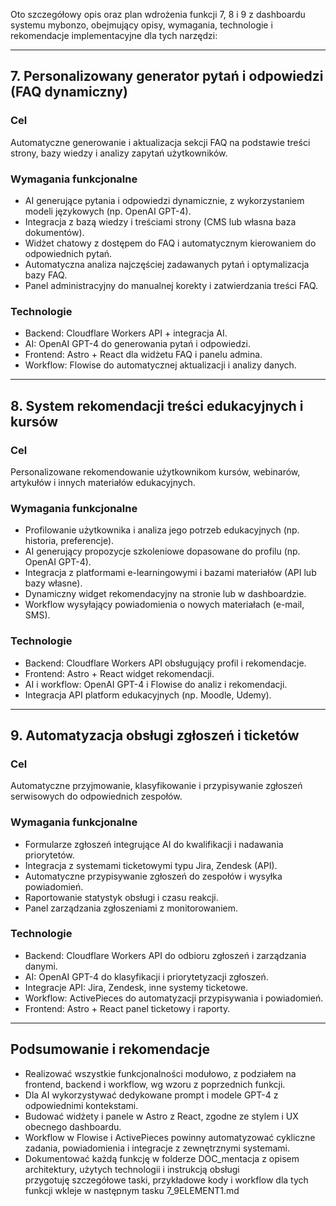 Oto szczegółowy opis oraz plan wdrożenia funkcji 7, 8 i 9 z dashboardu systemu mybonzo, obejmujący opisy, wymagania, technologie i rekomendacje implementacyjne dla tych narzędzi:

***

## 7. Personalizowany generator pytań i odpowiedzi (FAQ dynamiczny)

### Cel  
Automatyczne generowanie i aktualizacja sekcji FAQ na podstawie treści strony, bazy wiedzy i analizy zapytań użytkowników.

### Wymagania funkcjonalne  
- AI generujące pytania i odpowiedzi dynamicznie, z wykorzystaniem modeli językowych (np. OpenAI GPT-4).  
- Integracja z bazą wiedzy i treściami strony (CMS lub własna baza dokumentów).  
- Widżet chatowy z dostępem do FAQ i automatycznym kierowaniem do odpowiednich pytań.  
- Automatyczna analiza najczęściej zadawanych pytań i optymalizacja bazy FAQ.  
- Panel administracyjny do manualnej korekty i zatwierdzania treści FAQ.

### Technologie  
- Backend: Cloudflare Workers API + integracja AI.  
- AI: OpenAI GPT-4 do generowania pytań i odpowiedzi.  
- Frontend: Astro + React dla widżetu FAQ i panelu admina.  
- Workflow: Flowise do automatycznej aktualizacji i analizy danych.

***

## 8. System rekomendacji treści edukacyjnych i kursów

### Cel  
Personalizowane rekomendowanie użytkownikom kursów, webinarów, artykułów i innych materiałów edukacyjnych.

### Wymagania funkcjonalne  
- Profilowanie użytkownika i analiza jego potrzeb edukacyjnych (np. historia, preferencje).  
- AI generujący propozycje szkoleniowe dopasowane do profilu (np. OpenAI GPT-4).  
- Integracja z platformami e-learningowymi i bazami materiałów (API lub bazy własne).  
- Dynamiczny widget rekomendacyjny na stronie lub w dashboardzie.  
- Workflow wysyłający powiadomienia o nowych materiałach (e-mail, SMS).

### Technologie  
- Backend: Cloudflare Workers API obsługujący profil i rekomendacje.  
- Frontend: Astro + React widget rekomendacji.  
- AI i workflow: OpenAI GPT-4 i Flowise do analiz i rekomendacji.  
- Integracja API platform edukacyjnych (np. Moodle, Udemy).

***

## 9. Automatyzacja obsługi zgłoszeń i ticketów

### Cel  
Automatyczne przyjmowanie, klasyfikowanie i przypisywanie zgłoszeń serwisowych do odpowiednich zespołów.

### Wymagania funkcjonalne  
- Formularze zgłoszeń integrujące AI do kwalifikacji i nadawania priorytetów.  
- Integracja z systemami ticketowymi typu Jira, Zendesk (API).  
- Automatyczne przypisywanie zgłoszeń do zespołów i wysyłka powiadomień.  
- Raportowanie statystyk obsługi i czasu reakcji.  
- Panel zarządzania zgłoszeniami z monitorowaniem.

### Technologie  
- Backend: Cloudflare Workers API do odbioru zgłoszeń i zarządzania danymi.  
- AI: OpenAI GPT-4 do klasyfikacji i priorytetyzacji zgłoszeń.  
- Integracje API: Jira, Zendesk, inne systemy ticketowe.  
- Workflow: ActivePieces do automatyzacji przypisywania i powiadomień.  
- Frontend: Astro + React panel ticketowy i raporty.

***

## Podsumowanie i rekomendacje

- Realizować wszystkie funkcjonalności modułowo, z podziałem na frontend, backend i workflow, wg wzoru z poprzednich funkcji.  
- Dla AI wykorzystywać dedykowane prompt i modele GPT-4 z odpowiednimi kontekstami.  
- Budować widżety i panele w Astro z React, zgodne ze stylem i UX obecnego dashboardu.  
- Workflow w Flowise i ActivePieces powinny automatyzować cykliczne zadania, powiadomienia i integracje z zewnętrznymi systemami.  
- Dokumentować każdą funkcję w folderze DOC_mentacja z opisem architektury, użytych technologii i instrukcją obsługi               
 przygotuję szczegółowe taski, przykładowe kody i workflow dla tych funkcji  wkleje w następnym tasku 7_9ELEMENT1.md